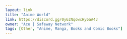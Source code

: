 ```yaml
---
layout: link
title: "Anime World"
link: https://discord.gg/0y6zNqowxHy6aA43
owner: "Ace | Safeway Network"
tags: [Other, "Anime, Manga, Books and Comic Books"]
---
```

